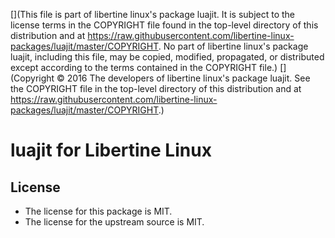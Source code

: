 [](This file is part of libertine linux's package luajit. It is subject to the license terms in the COPYRIGHT file found in the top-level directory of this distribution and at https://raw.githubusercontent.com/libertine-linux-packages/luajit/master/COPYRIGHT. No part of libertine linux's package luajit, including this file, may be copied, modified, propagated, or distributed except according to the terms contained in the COPYRIGHT file.)
[](Copyright © 2016 The developers of libertine linux's package luajit. See the COPYRIGHT file in the top-level directory of this distribution and at https://raw.githubusercontent.com/libertine-linux-packages/luajit/master/COPYRIGHT.)

# luajit for Libertine Linux

## License

* The license for this package is MIT.
* The license for the upstream source is MIT.
